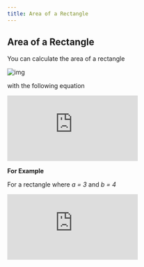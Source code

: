 ```yaml
---
title: Area of a Rectangle
---
```

## Area of a Rectangle

You can calculate the area of a rectangle

![img](https://www.google.ca/imgres?imgurl=http%3A%2F%2Fmathworld.wolfram.com%2Fimages%2Feps-gif%2FRectangle_1000.gif&imgrefurl=http%3A%2F%2Fmathworld.wolfram.com%2FRectangle.html&docid=w4Kxe58K4osOeM&tbnid=E9DfcCr0KTLOZM%3A&vet=10ahUKEwiS0_3p4P3WAhVrrFQKHYHPDcgQMwjOAigeMB4..i&w=207&h=109&bih=612&biw=1280&q=rectangle&ved=0ahUKEwiS0_3p4P3WAhVrrFQKHYHPDcgQMwjOAigeMB4&iact=mrc&uact=8)

with the following equation

![img](http://www.sciweavers.org/tex2img.php?eq=Area%20%3D%20%20a%20%5Ctimes%20b&bc=White&fc=Black&im=jpg&fs=12&ff=arev&edit=0)

**For Example**

For a rectangle where *a = 3* and *b = 4*

![img](http://www.sciweavers.org/tex2img.php?eq=Area%20%3D%20%20a%20%5Ctimes%20b%20%3D%203%20%5Ctimes%204%20%3D%2012&bc=White&fc=Black&im=jpg&fs=12&ff=arev&edit=0)


